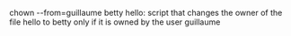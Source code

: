 chown --from=guillaume betty hello: script that changes the owner of the file hello to betty only if it is owned by the user guillaume
